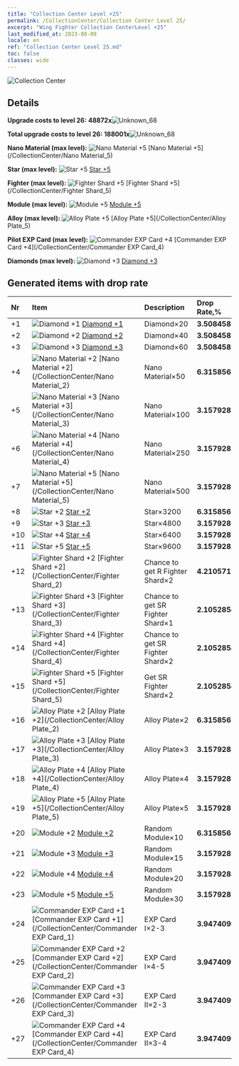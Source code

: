 ```yaml
---
title: "Collection Center Level +25"
permalink: /CollectionCenter/Collection Center Level 25/
excerpt: "Wing Fighter Collection CenterLevel +25"
last_modified_at: 2023-08-09
locale: en
ref: "Collection Center Level 25.md"
toc: false
classes: wide
---
```



  ![Collection Center](/images/bh_img6.png)

## Details

 **Upgrade costs to level 26:** **48872x**![Unknown_68](/images/item/bh_img25_p.png)

 **Total upgrade costs to level 26:** **188001x**![Unknown_68](/images/item/bh_img25_p.png)

 **Nano Material (max level):** ![Nano Material +5](/images/cc/CC_Nano_Material_5_p.png) [Nano Material +5](/CollectionCenter/Nano Material_5)

 **Star (max level):** ![Star +5](/images/cc/CC_Star_5_p.png) [Star +5](/CollectionCenter/Star_5)

 **Fighter (max level):** ![Fighter Shard +5](/images/cc/CC_Fighter_Shard_5_p.png) [Fighter Shard +5](/CollectionCenter/Fighter Shard_5)

 **Module (max level):** ![Module +5](/images/cc/CC_Module_5_p.png) [Module +5](/CollectionCenter/Module_5)

 **Alloy (max level):** ![Alloy Plate +5](/images/cc/CC_Alloy_Plate_5_p.png) [Alloy Plate +5](/CollectionCenter/Alloy Plate_5)

 **Pilot EXP Card (max level):** ![Commander EXP Card +4](/images/cc/CC_Pilot_EXP_Card_4_p.png) [Commander EXP Card +4](/CollectionCenter/Commander EXP Card_4)

 **Diamonds (max level):** ![Diamond +3](/images/cc/CC_Diamond_3_p.png) [Diamond +3](/CollectionCenter/Diamond_3)

## Generated items with drop rate

  |  Nr |     Item   |    Description   |  Drop Rate,% |
  |:----|:-----------|:-----------------|:-------------|
  | +1 | ![Diamond +1](/images/cc/CC_Diamond_1_p.png) [Diamond +1](/CollectionCenter/Diamond_1) | Diamond×20 | **3.508458** |
  | +2 | ![Diamond +2](/images/cc/CC_Diamond_2_p.png) [Diamond +2](/CollectionCenter/Diamond_2) | Diamond×40 | **3.508458** |
  | +3 | ![Diamond +3](/images/cc/CC_Diamond_3_p.png) [Diamond +3](/CollectionCenter/Diamond_3) | Diamond×60 | **3.508458** |
  | +4 | ![Nano Material +2](/images/cc/CC_Nano_Material_2_p.png) [Nano Material +2](/CollectionCenter/Nano Material_2) | Nano Material×50 | **6.315856** |
  | +5 | ![Nano Material +3](/images/cc/CC_Nano_Material_3_p.png) [Nano Material +3](/CollectionCenter/Nano Material_3) | Nano Material×100 | **3.157928** |
  | +6 | ![Nano Material +4](/images/cc/CC_Nano_Material_4_p.png) [Nano Material +4](/CollectionCenter/Nano Material_4) | Nano Material×250 | **3.157928** |
  | +7 | ![Nano Material +5](/images/cc/CC_Nano_Material_5_p.png) [Nano Material +5](/CollectionCenter/Nano Material_5) | Nano Material×500 | **3.157928** |
  | +8 | ![Star +2](/images/cc/CC_Star_2_p.png) [Star +2](/CollectionCenter/Star_2) | Star×3200 | **6.315856** |
  | +9 | ![Star +3](/images/cc/CC_Star_3_p.png) [Star +3](/CollectionCenter/Star_3) | Star×4800 | **3.157928** |
  | +10 | ![Star +4](/images/cc/CC_Star_4_p.png) [Star +4](/CollectionCenter/Star_4) | Star×6400 | **3.157928** |
  | +11 | ![Star +5](/images/cc/CC_Star_5_p.png) [Star +5](/CollectionCenter/Star_5) | Star×9600 | **3.157928** |
  | +12 | ![Fighter Shard +2](/images/cc/CC_Fighter_Shard_2_p.png) [Fighter Shard +2](/CollectionCenter/Fighter Shard_2) | Chance to get R Fighter Shard×2 | **4.210571** |
  | +13 | ![Fighter Shard +3](/images/cc/CC_Fighter_Shard_3_p.png) [Fighter Shard +3](/CollectionCenter/Fighter Shard_3) | Chance to get SR Fighter Shard×1 | **2.1052854** |
  | +14 | ![Fighter Shard +4](/images/cc/CC_Fighter_Shard_4_p.png) [Fighter Shard +4](/CollectionCenter/Fighter Shard_4) | Chance to get SR Fighter Shard×2 | **2.1052854** |
  | +15 | ![Fighter Shard +5](/images/cc/CC_Fighter_Shard_5_p.png) [Fighter Shard +5](/CollectionCenter/Fighter Shard_5) | Get SR Fighter Shard×2 | **2.1052854** |
  | +16 | ![Alloy Plate +2](/images/cc/CC_Alloy_Plate_2_p.png) [Alloy Plate +2](/CollectionCenter/Alloy Plate_2) | Alloy Plate×2 | **6.315856** |
  | +17 | ![Alloy Plate +3](/images/cc/CC_Alloy_Plate_3_p.png) [Alloy Plate +3](/CollectionCenter/Alloy Plate_3) | Alloy Plate×3 | **3.157928** |
  | +18 | ![Alloy Plate +4](/images/cc/CC_Alloy_Plate_4_p.png) [Alloy Plate +4](/CollectionCenter/Alloy Plate_4) | Alloy Plate×4 | **3.157928** |
  | +19 | ![Alloy Plate +5](/images/cc/CC_Alloy_Plate_5_p.png) [Alloy Plate +5](/CollectionCenter/Alloy Plate_5) | Alloy Plate×5 | **3.157928** |
  | +20 | ![Module +2](/images/cc/CC_Module_2_p.png) [Module +2](/CollectionCenter/Module_2) | Random Module×10 | **6.315856** |
  | +21 | ![Module +3](/images/cc/CC_Module_3_p.png) [Module +3](/CollectionCenter/Module_3) | Random Module×15 | **3.157928** |
  | +22 | ![Module +4](/images/cc/CC_Module_4_p.png) [Module +4](/CollectionCenter/Module_4) | Random Module×20 | **3.157928** |
  | +23 | ![Module +5](/images/cc/CC_Module_5_p.png) [Module +5](/CollectionCenter/Module_5) | Random Module×30 | **3.157928** |
  | +24 | ![Commander EXP Card +1](/images/cc/CC_Pilot_EXP_Card_1_p.png) [Commander EXP Card +1](/CollectionCenter/Commander EXP Card_1) | EXP Card I×2-3 | **3.9474099** |
  | +25 | ![Commander EXP Card +2](/images/cc/CC_Pilot_EXP_Card_2_p.png) [Commander EXP Card +2](/CollectionCenter/Commander EXP Card_2) | EXP Card I×4-5 | **3.9474099** |
  | +26 | ![Commander EXP Card +3](/images/cc/CC_Pilot_EXP_Card_3_p.png) [Commander EXP Card +3](/CollectionCenter/Commander EXP Card_3) | EXP Card II×2-3 | **3.9474099** |
  | +27 | ![Commander EXP Card +4](/images/cc/CC_Pilot_EXP_Card_4_p.png) [Commander EXP Card +4](/CollectionCenter/Commander EXP Card_4) | EXP Card II×3-4 | **3.9474099** |

